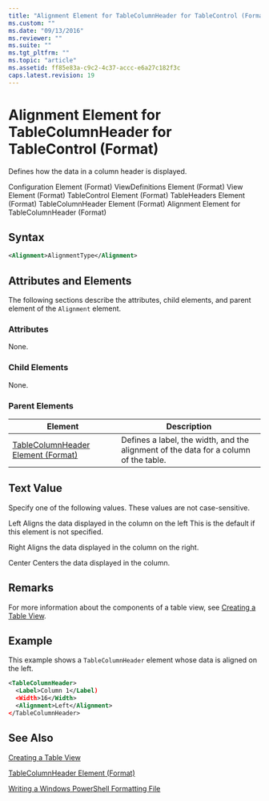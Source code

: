 ```yaml
---
title: "Alignment Element for TableColumnHeader for TableControl (Format) | Microsoft Docs"
ms.custom: ""
ms.date: "09/13/2016"
ms.reviewer: ""
ms.suite: ""
ms.tgt_pltfrm: ""
ms.topic: "article"
ms.assetid: ff85e83a-c9c2-4c37-accc-e6a27c182f3c
caps.latest.revision: 19
---
```

# Alignment Element for TableColumnHeader for TableControl (Format)

Defines how the data in a column header is displayed.

Configuration Element (Format)
ViewDefinitions Element (Format)
View Element (Format)
TableControl Element (Format)
TableHeaders Element (Format)
TableColumnHeader Element (Format)
Alignment Element for TableColumnHeader (Format)

## Syntax

```xml
<Alignment>AlignmentType</Alignment>
```

## Attributes and Elements

The following sections describe the attributes, child elements, and parent element of the `Alignment` element.

### Attributes

None.

### Child Elements

None.

### Parent Elements

|Element|Description|
|-------------|-----------------|
|[TableColumnHeader Element (Format)](./tablecolumnheader-element-format.md)|Defines a label, the width, and the alignment of the data for a column of the table.|

## Text Value

Specify one of the following values. These values are not case-sensitive.

Left
Aligns the data displayed in the column on the left This is the default if this element is not specified.

Right
Aligns the data displayed in the column on the right.

Center
Centers the data displayed in the column.

## Remarks

For more information about the components of a table view, see [Creating a Table View](./creating-a-table-view.md).

## Example

This example shows a `TableColumnHeader` element whose data is aligned on the left.

```xml
<TableColumnHeader>
  <Label>Column 1</Label)
  <Width>16</Width>
  <Alignment>Left</Alignment>
</TableColumnHeader>
```

## See Also

[Creating a Table View](./creating-a-table-view.md)

[TableColumnHeader Element (Format)](./tablecolumnheader-element-format.md)

[Writing a Windows PowerShell Formatting File](./writing-a-windows-powershell-formatting-file.md)
